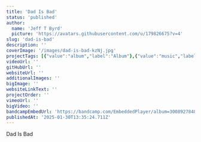 ```yaml
---
title: 'Dad Is Bad'
status: 'published'
author:
  name: 'Jeff T Byrd'
  picture: 'https://avatars.githubusercontent.com/u/179826675?v=4'
slug: 'dad-is-bad'
description: ''
coverImage: '/images/dad-is-bad-kzNj.jpg'
projectTags: [{"value":"album","label":"Album"},{"value":"music","label":"Music"}]
videoUrl: ''
gitHubUrl: ''
websiteUrl: ''
additionalImages: ''
bigImage: ''
websiteLinkText: ''
projectOrder: ''
vimeoUrl: ''
bigVideo: ''
bandcampEmbedUrl: 'https://bandcamp.com/EmbeddedPlayer/album=3008927848/size=large/bgcol=ffffff/linkcol=0687f5/tracklist=false/transparent=true/'
publishedAt: '2025-01-30T13:35:24.711Z'
---
```


Dad Is Bad